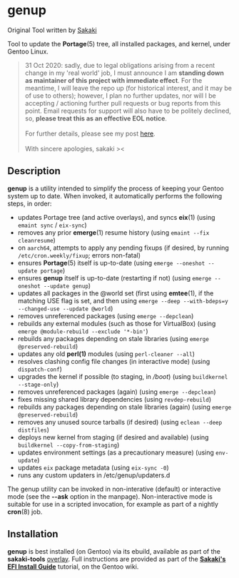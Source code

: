 # genup

Original Tool written by [Sakaki](https://github.com/sakaki-/genup)

Tool to update the **Portage**(5) tree, all installed packages, and kernel, under Gentoo Linux.

> 31 Oct 2020: sadly, due to legal obligations arising from a recent change in my 'real world' job, I must announce I am **standing down as maintainer of this project with immediate effect**. For the meantime, I will leave the repo up (for historical interest, and it may be of use to others); however, I plan no further updates, nor will I be accepting / actioning further pull requests or bug reports from this point. Email requests for support will also have to be politely declined, so, **please treat this as an effective EOL notice**.<br><br>For further details, please see my post [here](https://forums.gentoo.org/viewtopic-p-8522963.html#8522963).<br><br>With sincere apologies, sakaki ><

## Description
**genup** is  a  utility  intended  to  simplify the process of keeping your Gentoo system up to date.  When invoked, it automatically performs the following steps, in order:
* updates Portage tree (and active overlays), and syncs **eix**(1)
(using `emaint sync` / `eix-sync`)
* removes any prior **emerge**(1) resume history
(using `emaint --fix cleanresume`)
* on `aarch64`, attempts to apply any pending fixups
(if desired, by running `/etc/cron.weekly/fixup`; errors non-fatal)
* ensures **Portage**(5) itself is up-to-date
(using `emerge --oneshot --update portage`)
* ensures **genup** itself is up-to-date (restarting if not)
(using `emerge --oneshot --update genup`)
* updates all packages in the @world set
(first using **emtee**(1), if the matching USE flag is set, and then using `emerge --deep --with-bdeps=y --changed-use --update @world`)
* removes unreferenced packages
(using `emerge --depclean`)
* rebuilds any external modules (such as those for VirtualBox)
(using `emerge @module-rebuild --exclude '*-bin'`)
* rebuilds any packages depending on stale libraries
(using `emerge @preserved-rebuild`)
* updates any old **perl(1)** modules
(using `perl-cleaner --all`)
* resolves clashing config file changes (in interactive mode)
(using `dispatch-conf`)
* upgrades the kernel if possible (to staging, in _/boot_)
(using `buildkernel --stage-only`)
* removes unreferenced packages (again)
(using `emerge --depclean`)
* fixes missing shared library dependencies
(using `revdep-rebuild`)
* rebuilds any packages depending on stale libraries (again)
(using `emerge @preserved-rebuild`)
* removes any unused source tarballs (if desired)
(using `eclean --deep distfiles`)
* deploys new kernel from staging (if desired and available)
(using `buildkernel --copy-from-staging`)
* updates environment settings (as a precautionary measure)
(using `env-update`)
* updates `eix` package metadata
(using `eix-sync -0`)
* runs any custom updaters in /etc/genup/updaters.d

The genup utility can be invoked in non-interative (default) or interactive mode (see the  **--ask**  option in the manpage).   Non-interactive  mode  is  suitable  for use in a scripted invocation, for example as part of a nightly **cron**(8) job.

## Installation

**genup** is best installed (on Gentoo) via its ebuild, available as part of the **sakaki-tools** [overlay](https://github.com/sakaki-/sakaki-tools).
Full instructions are provided as part of the [**Sakaki's EFI Install Guide**](https://wiki.gentoo.org/wiki/Sakaki's_EFI_Install_Guide) tutorial, on the Gentoo wiki.
